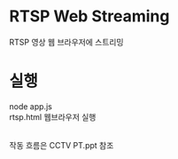 # RTSP Web Streaming
 RTSP 영상 웹 브라우저에 스트리밍

# 실행
node app.js
<br>rtsp.html 웹브라우저 실행

<br>작동 흐름은 CCTV PT.ppt 참조

